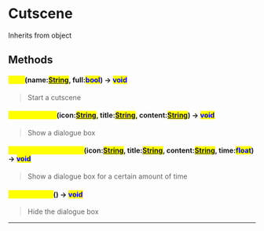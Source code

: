 # Cutscene
Inherits from object
## Methods
#### <mark style="color:yellow;">Start</mark>(name:<mark style="color:blue;">[String](../static/String.md)</mark>, full:<mark style="color:blue;">bool</mark>) -> <mark style="color:blue;">void</mark>
> Start a cutscene

#### <mark style="color:yellow;">ShowDialogue</mark>(icon:<mark style="color:blue;">[String](../static/String.md)</mark>, title:<mark style="color:blue;">[String](../static/String.md)</mark>, content:<mark style="color:blue;">[String](../static/String.md)</mark>) -> <mark style="color:blue;">void</mark>
> Show a dialogue box

#### <mark style="color:yellow;">ShowDialogueForTime</mark>(icon:<mark style="color:blue;">[String](../static/String.md)</mark>, title:<mark style="color:blue;">[String](../static/String.md)</mark>, content:<mark style="color:blue;">[String](../static/String.md)</mark>, time:<mark style="color:blue;">float</mark>) -> <mark style="color:blue;">void</mark>
> Show a dialogue box for a certain amount of time

#### <mark style="color:yellow;">HideDialogue</mark>() -> <mark style="color:blue;">void</mark>
> Hide the dialogue box


---

